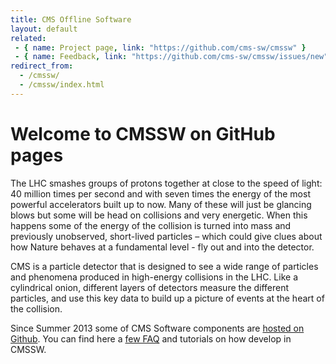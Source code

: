 ```yaml
---
title: CMS Offline Software
layout: default
related:
 - { name: Project page, link: "https://github.com/cms-sw/cmssw" }
 - { name: Feedback, link: "https://github.com/cms-sw/cmssw/issues/new" }
redirect_from:
  - /cmssw/ 
  - /cmssw/index.html
---
```


# Welcome to CMSSW on GitHub pages

The LHC smashes groups of protons together at close to the speed of light: 40
million times per second and with seven times the energy of the most powerful
accelerators built up to now. Many of these will just be glancing blows but
some will be head on collisions and very energetic. When this happens some of
the energy of the collision is turned into mass and previously unobserved,
short-lived particles – which could give clues about how Nature behaves at a
fundamental level - fly out and into the detector.

CMS is a particle detector that is designed to see a wide range of particles
and phenomena produced in high-energy collisions in the LHC. Like a cylindrical
onion, different layers of detectors measure the different particles, and use
this key data to build up a picture of events at the heart of the collision.

Since Summer 2013 some of CMS Software components are [hosted on
Github](https://github.com/cms-sw). You can find here a [few FAQ](faq.html)
and tutorials on how develop in CMSSW.
